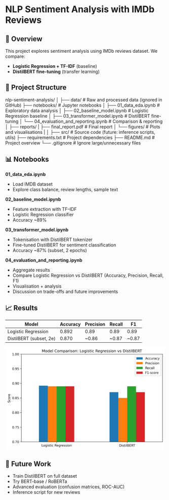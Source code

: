 # NLP Sentiment Analysis with IMDb Reviews

## 📑 Overview
This project explores sentiment analysis using IMDb reviews dataset.
We compare:
- **Logistic Regression + TF-IDF** (baseline)
- **DistilBERT fine-tuning** (transfer learning)

## 📂 Project Structure
nlp-sentiment-analysis/
│
├── data/                 # Raw and processed data (ignored in GitHub)
├── notebooks/            # Jupyter notebooks
│   ├── 01_data_eda.ipynb             # Exploratory data analysis
│   ├── 02_baseline_model.ipynb       # Logistic Regression baseline
│   ├── 03_transformer_model.ipynb    # DistilBERT fine-tuning
│   └── 04_evaluation_and_reporting.ipynb # Comparison & reporting
│
├── reports/
|   ├── final_report.pdf  # Final report
│   └── figures/          # Plots and visualisations
|
│
├── src/                  # Source code (future: inference scripts, utils)
├── requirements.txt      # Project dependencies
├── README.md             # Project overview
└── .gitignore            # Ignore large/unnecessary files

## 📊 Notebooks

**01_data_eda.ipynb**
- Load IMDB dataset
- Explore class balance, review lengths, sample text

**02_baseline_model.ipynb**
- Feature extraction with TF–IDF
- Logistic Regression classifier
- Accuracy ~89%

**03_transformer_model.ipynb**
- Tokenisation with DistilBERT tokenizer
- Fine-tuned DistilBERT for sentiment classification
- Accuracy ~87% (subset, 2 epochs)

**04_evaluation_and_reporting.ipynb**
- Aggregate results
- Compare Logistic Regression vs DistilBERT (Accuracy, Precision, Recall, F1)
- Visualisation + analysis
- Discussion on trade-offs and future improvements

## 📈 Results  

| Model                   | Accuracy | Precision | Recall | F1   |
|-------------------------|----------|-----------|--------|------|
| Logistic Regression     | 0.892    | 0.89      | 0.89   | 0.89 |
| DistilBERT (subset, 2e) | 0.870    | ~0.86     | ~0.87  | ~0.87 |

![Model Comparison](reports/figures/model_comparison.png)

## 🚀 Future Work
- Train DistilBERT on full dataset
- Try BERT-base / RoBERTa
- Advanced evaluation (confusion matrices, ROC-AUC)
- Inference script for new reviews